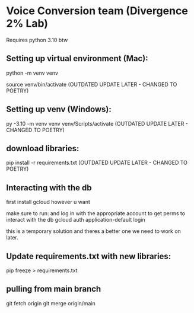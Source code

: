 # Voice Conversion team (Divergence 2% Lab)
Requires python 3.10 btw

## Setting up virtual environment (Mac):

python -m venv venv

source venv/bin/activate (OUTDATED UPDATE LATER - CHANGED TO POETRY)

## Setting up venv (Windows):
py -3.10 -m venv venv
venv/Scripts/activate (OUTDATED UPDATE LATER - CHANGED TO POETRY)

## download libraries:
pip install -r requirements.txt (OUTDATED UPDATE LATER - CHANGED TO POETRY)

## Interacting with the db
first install gcloud however u want

make sure to run: and log in with the appropriate account to get perms to interact with the db
gcloud auth application-default login

this is a temporary solution and theres a better one we need to work on later.

## Update requirements.txt with new libraries: 
pip freeze > requirements.txt

## pulling from main branch
git fetch origin
git merge origin/main 




